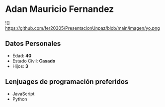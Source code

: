 # Adan Mauricio Fernandez
![] https://github.com/fer20305/PresentacionUnpaz/blob/main/imagen/yo.png
## Datos Personales
* Edad: **40**
* Estado Civil: **Casado**
* Hijos: **3**
## Lenjuages de programación preferidos
* JavaScript
* Python



